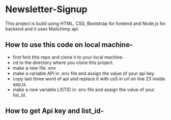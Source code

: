 # Newsletter-Signup
This project is build using HTML, CSS, Bootstrap for fontend and Node.js for backend and it uses Mailchimp api.

## How to use this code on local machine-
* first fork this repo and clone it to your local machine.
* cd to the directory where you clone this project.
* make a new file .env
* make a variable API in .env file and assign the value of your api key.
* copy last three word of api and replace it with us5 in url on line 23 inside app.js.
* make a new variable LISTID in .env file and assign the value of your list_id.


## How to get Api key and list_id-

